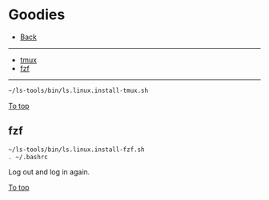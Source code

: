 # <a id="top"></a> Goodies

* [Back](readme.md)
---
* [tmux](#tmux)
* [fzf](#fzf)
---


```sh
~/ls-tools/bin/ls.linux.install-tmux.sh
```

[To top]

## fzf

```sh
~/ls-tools/bin/ls.linux.install-fzf.sh
. ~/.bashrc
```

Log out and log in again.

[To top]

[To top]: #top
